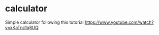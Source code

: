 # calculator
Simple calculator following this tutorial https://www.youtube.com/watch?v=xKaTnc1q8UQ

